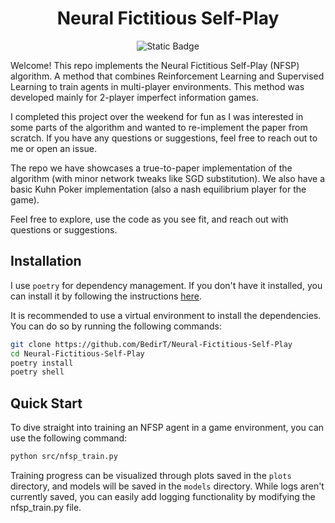 <div align="center">
<h1>Neural Fictitious Self-Play</h1>
<img alt="Static Badge" src="https://img.shields.io/badge/arXiv-NFSP%20Paper-b31b1b?logo=arxiv&logoColor=b31b1b&labelColor=f9f7f7">
</div>

Welcome! This repo implements the Neural Fictitious Self-Play (NFSP) algorithm. A method that
combines Reinforcement Learning and Supervised Learning to train agents in multi-player environments.
This method was developed mainly for 2-player imperfect information games.

I completed this project over the weekend for fun as I was interested in some parts of the algorithm and wanted to re-implement the paper from scratch. If you have any questions or suggestions, feel free to reach out to me or open an issue.

The repo we have showcases a true-to-paper implementation of the algorithm (with minor network tweaks
like SGD substitution). We also have a basic Kuhn Poker implementation (also a nash equilibrium player
for the game).

Feel free to explore, use the code as you see fit, and reach out with questions or suggestions.

## Installation

I use `poetry` for dependency management. If you don't have it installed, you can install it by following the instructions [here](https://python-poetry.org/docs/).

It is recommended to use a virtual environment to install the dependencies. You can do so by running the following commands:

```sh
git clone https://github.com/BedirT/Neural-Fictitious-Self-Play
cd Neural-Fictitious-Self-Play
poetry install
poetry shell
```

## Quick Start

To dive straight into training an NFSP agent in a game environment, you can use the following command:

```sh
python src/nfsp_train.py
```

Training progress can be visualized through plots saved in the `plots` directory, and models will be saved in the `models` directory. While logs aren't currently saved, you can easily add logging functionality by modifying the nfsp_train.py file.
